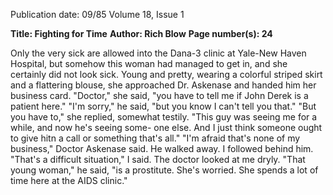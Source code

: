 Publication date: 09/85
Volume 18, Issue 1

**Title: Fighting for Time**
**Author: Rich Blow**
**Page number(s): 24**

Only the very sick are allowed into the Dana-3 clinic at 
Yale-New Haven Hospital, but somehow this woman had 
managed to get in, and she certainly did not look sick. 
Young and pretty, wearing a colorful striped skirt and a 
flattering blouse, she approached Dr. Askenase and 
handed him her business card. "Doctor," she said, "you 
have to tell me if John Derek is a patient here." 
"I'm sorry," he said, "but you know I can't tell you 
that." 
"But you have to," she replied, somewhat testily. "This 
guy was seeing me for a while, and now he's seeing some-
one else. And I just think someone ought to give hitn a 
call or something that's all." 
"I'm afraid that's none of my business," Doctor 
Askenase said. He walked away. I followed behind him. 
"That's a difficult situation," I said. 
The doctor looked at me dryly. "That young woman," 
he said, "is a prostitute. She's worried. She spends a lot of 
time here at the AIDS clinic."